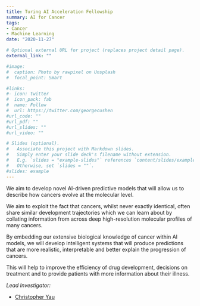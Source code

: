 ```yaml
---
title: Turing AI Acceleration Fellowship
summary: AI for Cancer
tags:
- Cancer
- Machine Learning
date: "2020-11-27"

# Optional external URL for project (replaces project detail page).
external_link: ""

#image:
#  caption: Photo by rawpixel on Unsplash
#  focal_point: Smart

#links:
#- icon: twitter
#  icon_pack: fab
#  name: Follow
#  url: https://twitter.com/georgecushen
#url_code: ""
#url_pdf: ""
#url_slides: ""
#url_video: ""

# Slides (optional).
#   Associate this project with Markdown slides.
#   Simply enter your slide deck's filename without extension.
#   E.g. `slides = "example-slides"` references `content/slides/example-slides.md`.
#   Otherwise, set `slides = ""`.
#slides: example
---
```


We aim to develop novel AI-driven predictive models that will allow us to describe how cancers evolve at the molecular level.

We aim to exploit the fact that cancers, whilst never exactly identical, often share similar development trajectories which we can learn about by collating information from across deep high-resolution molecular profiles of many cancers.

By embedding our extensive biological knowledge of cancer within AI models, we will develop intelligent systems that will produce predictions that are more realistic, interpretable and better explain the progression of cancers.

This will help to improve the efficiency of drug development, decisions on treatment and to provide patients with more information about their illness.

*Lead Investigator:*

- [Christopher Yau](/authors/admin/)



